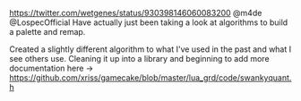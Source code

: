 https://twitter.com/wetgenes/status/930398146060083200 @m4de @LospecOfficial Have actually just been taking a look at algorithms to build a palette and remap.

Created a slightly different algorithm to what I've used in the past and what I see others use. Cleaning it up into a library and beginning to add more documentation here -&gt; https://github.com/xriss/gamecake/blob/master/lua_grd/code/swankyquant.h
